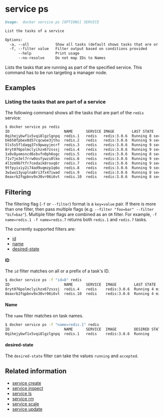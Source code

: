 <!--[metadata]>
+++
title = "service ps"
description = "The service ps command description and usage"
keywords = ["service, tasks", "ps"]
aliases = ["/engine/reference/commandline/service_tasks/"]
[menu.main]
parent = "smn_cli"
+++
<![end-metadata]-->

# service ps

```Markdown
Usage:	docker service ps [OPTIONS] SERVICE

List the tasks of a service

Options:
  -a, --all            Show all tasks (default shows tasks that are or will be running)
  -f, --filter value   Filter output based on conditions provided
      --help           Print usage
      --no-resolve     Do not map IDs to Names
```

Lists the tasks that are running as part of the specified service. This command
has to be run targeting a manager node.


## Examples

### Listing the tasks that are part of a service

The following command shows all the tasks that are part of the `redis` service:

```bash
$ docker service ps redis
ID                         NAME      SERVICE IMAGE        LAST STATE          DESIRED STATE  NODE
0qihejybwf1x5vqi8lgzlgnpq  redis.1   redis   redis:3.0.6  Running 8 seconds   Running        manager1
bk658fpbex0d57cqcwoe3jthu  redis.2   redis   redis:3.0.6  Running 9 seconds   Running        worker2
5ls5s5fldaqg37s9pwayjecrf  redis.3   redis   redis:3.0.6  Running 9 seconds   Running        worker1
8ryt076polmclyihzx67zsssj  redis.4   redis   redis:3.0.6  Running 9 seconds   Running        worker1
1x0v8yomsncd6sbvfn0ph6ogc  redis.5   redis   redis:3.0.6  Running 8 seconds   Running        manager1
71v7je3el7rrw0osfywzs0lko  redis.6   redis   redis:3.0.6  Running 9 seconds   Running        worker2
4l3zm9b7tfr7cedaik8roxq6r  redis.7   redis   redis:3.0.6  Running 9 seconds   Running        worker2
9tfpyixiy2i74ad9uqmzp1q6o  redis.8   redis   redis:3.0.6  Running 9 seconds   Running        worker1
3w1wu13yuplna8ri3fx47iwad  redis.9   redis   redis:3.0.6  Running 8 seconds   Running        manager1
8eaxrb2fqpbnv9x30vr06i6vt  redis.10  redis   redis:3.0.6  Running 8 seconds   Running        manager1
```


## Filtering

The filtering flag (`-f` or `--filter`) format is a `key=value` pair. If there
is more than one filter, then pass multiple flags (e.g. `--filter "foo=bar" --filter "bif=baz"`).
Multiple filter flags are combined as an `OR` filter. For example,
`-f name=redis.1 -f name=redis.7` returns both `redis.1` and `redis.7` tasks.

The currently supported filters are:

* [id](#id)
* [name](#name)
* [desired-state](#desired-state)


#### ID

The `id` filter matches on all or a prefix of a task's ID.

```bash
$ docker service ps -f "id=8" redis
ID                         NAME      SERVICE  IMAGE        LAST STATE         DESIRED STATE  NODE
8ryt076polmclyihzx67zsssj  redis.4   redis    redis:3.0.6  Running 4 minutes  Running        worker1
8eaxrb2fqpbnv9x30vr06i6vt  redis.10  redis    redis:3.0.6  Running 4 minutes  Running        manager1
```

#### Name

The `name` filter matches on task names.

```bash
$ docker service ps -f "name=redis.1" redis
ID                         NAME      SERVICE  IMAGE        DESIRED STATE  LAST STATE         NODE
0qihejybwf1x5vqi8lgzlgnpq  redis.1   redis    redis:3.0.6  Running        Running 8 seconds  manager1
```


#### desired-state

The `desired-state` filter can take the values `running` and `accepted`.


## Related information

* [service create](service_create.md)
* [service inspect](service_inspect.md)
* [service ls](service_ls.md)
* [service rm](service_rm.md)
* [service scale](service_scale.md)
* [service update](service_update.md)
